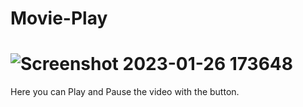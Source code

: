 # Movie-Play
# ![Screenshot 2023-01-26 173648](https://user-images.githubusercontent.com/72815215/214831554-83bee67d-8dfe-475b-9f3a-69189fdae53a.png)

Here you can Play and Pause the video with the button.
